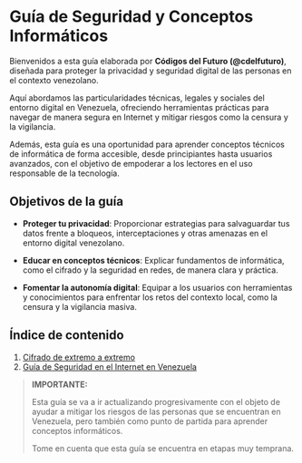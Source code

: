 # Guía de Seguridad y Conceptos Informáticos

Bienvenidos a esta guía elaborada por **Códigos del Futuro (@cdelfuturo)**, diseñada para proteger la privacidad y seguridad digital de las personas en el contexto venezolano. 

Aquí abordamos las particularidades técnicas, legales y sociales del entorno digital en Venezuela, ofreciendo herramientas prácticas para navegar de manera segura en Internet y mitigar riesgos como la censura y la vigilancia.

Además, esta guía es una oportunidad para aprender conceptos técnicos de informática de forma accesible, desde principiantes hasta usuarios avanzados, con el objetivo de empoderar a los lectores en el uso responsable de la tecnología.

## Objetivos de la guía

- **Proteger tu privacidad**: Proporcionar estrategias para salvaguardar tus datos frente a bloqueos, interceptaciones y otras amenazas en el entorno digital venezolano.

- **Educar en conceptos técnicos**: Explicar fundamentos de informática, como el cifrado y la seguridad en redes, de manera clara y práctica.
  
- **Fomentar la autonomía digital**: Equipar a los usuarios con herramientas y conocimientos para enfrentar los retos del contexto local, como la censura y la vigilancia masiva.

## Índice de contenido
1. [Cifrado de extremo a extremo](./Cifrado/extremo-extremo.md "Ir a Cifrado de extremo a extremo")  
2. [Guía de Seguridad en el Internet en Venezuela](./ISP/isp.md "Ir a la Guía de seguridad en el Internet en Venezuela")

> **IMPORTANTE:**
>
> Esta guía se va a ir actualizando progresivamente con el objeto de ayudar a mitigar los riesgos de las personas que se encuentran en Venezuela, pero también como punto de partida para aprender conceptos informáticos.
>
> Tome en cuenta que esta guía se encuentra en etapas muy temprana.